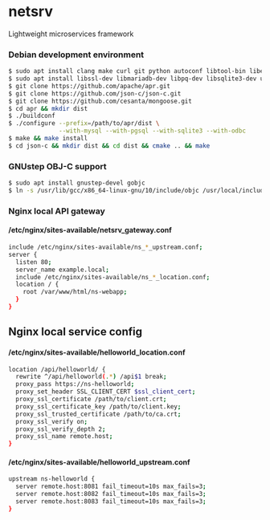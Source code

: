 # netsrv
Lightweight microservices framework

### Debian development environment
```bash
$ sudo apt install clang make curl git python autoconf libtool-bin libexpat1-dev cmake
$ sudo apt install libssl-dev libmariadb-dev libpq-dev libsqlite3-dev unixodbc-dev
$ git clone https://github.com/apache/apr.git
$ git clone https://github.com/json-c/json-c.git
$ git clone https://github.com/cesanta/mongoose.git
$ cd apr && mkdir dist
$ ./buildconf
$ ./configure --prefix=/path/to/apr/dist \
              --with-mysql --with-pgsql --with-sqlite3 --with-odbc
$ make && make install
$ cd json-c && mkdir dist && cd dist && cmake .. && make
```

### GNUstep OBJ-C support
```bash
$ sudo apt install gnustep-devel gobjc
$ ln -s /usr/lib/gcc/x86_64-linux-gnu/10/include/objc /usr/local/include/objc
```

### Nginx local API gateway

#### /etc/nginx/sites-available/netsrv_gateway.conf
```bash
include /etc/nginx/sites-available/ns_*_upstream.conf;
server {
  listen 80;
  server_name example.local;
  include /etc/nginx/sites-available/ns_*_location.conf;
  location / {
    root /var/www/html/ns-webapp;
  }
}
```
## Nginx local service config

#### /etc/nginx/sites-available/helloworld_location.conf
```bash
location /api/helloworld/ {
  rewrite ^/api/helloworld(.*) /api$1 break;
  proxy_pass https://ns-helloworld;
  proxy_set_header SSL_CLIENT_CERT $ssl_client_cert;
  proxy_ssl_certificate /path/to/client.crt;
  proxy_ssl_certificate_key /path/to/client.key;
  proxy_ssl_trusted_certificate /path/to/ca.crt;
  proxy_ssl_verify on;
  proxy_ssl_verify_depth 2;
  proxy_ssl_name remote.host;
}
```

#### /etc/nginx/sites-available/helloworld_upstream.conf
```bash
upstream ns-helloworld {
  server remote.host:8081 fail_timeout=10s max_fails=3;
  server remote.host:8082 fail_timeout=10s max_fails=3;
  server remote.host:8083 fail_timeout=10s max_fails=3;
}
```

